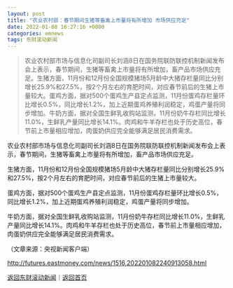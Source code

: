 ```yaml
---
layout: post
title: "农业农村部：春节期间生猪等畜禽上市量将有所增加 市场供应充足"
date: 2022-01-08 16:27:16 +0800
categories: emnews
tags: 东财滚动新闻
---
```

> 农业农村部市场与信息化司副司长刘涵8日在国务院联防联控机制新闻发布会上表示，春节期间，生猪等畜禽上市量将有所增加，畜产品市场供应充足。生猪方面，11月份和12月份全国规模猪场5月龄中大猪存栏量同比分别增长25.9%和27.5%，按2个月左右的育肥时间，对应春节前后的生猪上市量较大。蛋鸡方面，据对500个蛋鸡生产县定点监测，11月份蛋鸡存栏量环比增长0.5%，同比增长1.2%，加上近期蛋鸡养殖利润稳定，鸡蛋产量将同步增加。牛奶方面，据对全国生鲜乳收购站监测，11月份奶牛存栏同比增长11.0%，生鲜乳产量同比增长14.1%。肉鸡和牛羊存栏也处于历史高位，春节前上市量相应增加，肉蛋奶供应完全能够满足居民消费需求。

<p>农业农村部市场与信息化司副司长刘涵8日在国务院联防联控机制新闻发布会上表示，春节期间，生猪等畜禽上市量将有所增加，畜产品市场供应充足。</p>
 <p>生猪方面，11月份和12月份全国规模猪场5月龄中大猪存栏量同比分别增长25.9%和27.5%，按2个月左右的育肥时间，对应春节前后的生猪上市量较大。</p>
 <p>蛋鸡方面，据对500个蛋鸡生产县定点监测，11月份蛋鸡存栏量环比增长0.5%，同比增长1.2%，加上近期蛋鸡养殖利润稳定，鸡蛋产量将同步增加。</p>
 <p>牛奶方面，据对全国生鲜乳收购站监测，11月份奶牛存栏同比增长11.0%，生鲜乳产量同比增长14.1%。肉鸡和牛羊存栏也处于历史高位，春节前上市量相应增加，肉蛋奶供应完全能够满足居民消费需求。</p><p class="em_media">（文章来源：央视新闻客户端）</p>

<http://futures.eastmoney.com/news/1516,202201082240913058.html>

[返回东财滚动新闻](//finews.withounder.com/emnews/)｜[返回首页](//finews.withounder.com/)